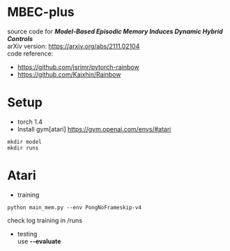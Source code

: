 # MBEC-plus
source code for ***Model-Based Episodic Memory Induces Dynamic Hybrid Controls***  
arXiv version: https://arxiv.org/abs/2111.02104  
code reference:
- https://github.com/jsrimr/pytorch-rainbow
- https://github.com/Kaixhin/Rainbow

# Setup  
- torch 1.4
- Install gym[atari] https://gym.openai.com/envs/#atari

```
mkdir model
mkdir runs
```

# Atari

- training
``` 
python main_mem.py --env PongNoFrameskip-v4
```
check log training in /runs
- testing  
use **--evaluate**  


